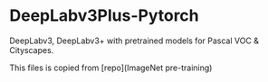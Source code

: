 # DeepLabv3Plus-Pytorch

DeepLabv3, DeepLabv3+ with pretrained models for Pascal VOC & Cityscapes.

This files is copied from [repo](ImageNet pre-training)
